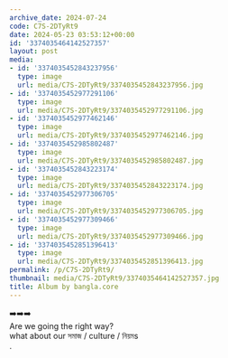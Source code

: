 ```yaml
---
archive_date: 2024-07-24
code: C7S-2DTyRt9
date: 2024-05-23 03:53:12+00:00
id: '3374035464142527357'
layout: post
media:
- id: '3374035452843237956'
  type: image
  url: media/C7S-2DTyRt9/3374035452843237956.jpg
- id: '3374035452977291106'
  type: image
  url: media/C7S-2DTyRt9/3374035452977291106.jpg
- id: '3374035452977462146'
  type: image
  url: media/C7S-2DTyRt9/3374035452977462146.jpg
- id: '3374035452985802487'
  type: image
  url: media/C7S-2DTyRt9/3374035452985802487.jpg
- id: '3374035452843223174'
  type: image
  url: media/C7S-2DTyRt9/3374035452843223174.jpg
- id: '3374035452977306705'
  type: image
  url: media/C7S-2DTyRt9/3374035452977306705.jpg
- id: '3374035452977309466'
  type: image
  url: media/C7S-2DTyRt9/3374035452977309466.jpg
- id: '3374035452851396413'
  type: image
  url: media/C7S-2DTyRt9/3374035452851396413.jpg
permalink: /p/C7S-2DTyRt9/
thumbnail: media/C7S-2DTyRt9/3374035464142527357.jpg
title: Album by bangla.core
---
```


➡️➡️➡️  
Are we going the right way?  
what about our সমাজ / culture / নিয়মs  
.
